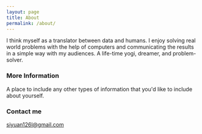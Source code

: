 ```yaml
---
layout: page
title: About
permalink: /about/
---
```


I think myself as a translator between data and humans. I enjoy solving real world problems with the help of computers and communicating the results in a simple way with my audiences. A life-time yogi, dreamer, and problem-solver. 

### More Information

A place to include any other types of information that you'd like to include about yourself.

### Contact me

[siyuan126l@gmail.com](mailto:email@domain.com)
